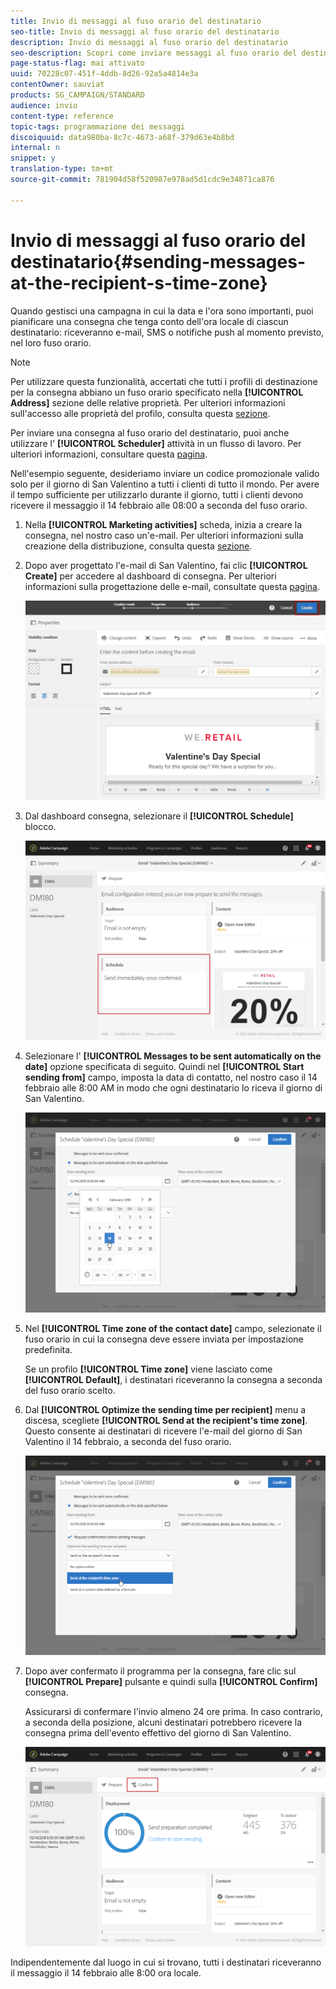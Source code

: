 ```yaml
---
title: Invio di messaggi al fuso orario del destinatario
seo-title: Invio di messaggi al fuso orario del destinatario
description: Invio di messaggi al fuso orario del destinatario
seo-description: Scopri come inviare messaggi al fuso orario del destinatario.
page-status-flag: mai attivato
uuid: 70228c07-451f-4ddb-8d26-92a5a4814e3a
contentOwner: sauviat
products: SG_CAMPAIGN/STANDARD
audience: invio
content-type: reference
topic-tags: programmazione dei messaggi
discoiquuid: data980ba-8c7c-4673-a68f-379d63e4b8bd
internal: n
snippet: y
translation-type: tm+mt
source-git-commit: 781904d58f520987e978ad5d1cdc9e34871ca876

---
```



# Invio di messaggi al fuso orario del destinatario{#sending-messages-at-the-recipient-s-time-zone}

Quando gestisci una campagna in cui la data e l'ora sono importanti, puoi pianificare una consegna che tenga conto dell'ora locale di ciascun destinatario: riceveranno e-mail, SMS o notifiche push al momento previsto, nel loro fuso orario.

>[!NOTE]
>
>Per utilizzare questa funzionalità, accertati che tutti i profili di destinazione per la consegna abbiano un fuso orario specificato nella **[!UICONTROL Address]** sezione delle relative proprietà. Per ulteriori informazioni sull'accesso alle proprietà del profilo, consulta questa [sezione](../../audiences/using/editing-profiles.md).

Per inviare una consegna al fuso orario del destinatario, puoi anche utilizzare l' **[!UICONTROL Scheduler]** attività in un flusso di lavoro. Per ulteriori informazioni, consultare questa [pagina](../../automating/using/scheduler.md).

Nell'esempio seguente, desideriamo inviare un codice promozionale valido solo per il giorno di San Valentino a tutti i clienti di tutto il mondo. Per avere il tempo sufficiente per utilizzarlo durante il giorno, tutti i clienti devono ricevere il messaggio il 14 febbraio alle 08:00 a seconda del fuso orario.

1. Nella **[!UICONTROL Marketing activities]** scheda, inizia a creare la consegna, nel nostro caso un'e-mail. Per ulteriori informazioni sulla creazione della distribuzione, consulta questa [sezione](../../channels/using/creating-an-email.md).
1. Dopo aver progettato l'e-mail di San Valentino, fai clic **[!UICONTROL Create]** per accedere al dashboard di consegna. Per ulteriori informazioni sulla progettazione delle e-mail, consultate questa [pagina](../../designing/using/personalization.md#example-email-personalization).

   ![](assets/send-time_opt_valentine_1.png)

1. Dal dashboard consegna, selezionare il **[!UICONTROL Schedule]** blocco.

   ![](assets/send-time_opt_valentine_2.png)

1. Selezionare l' **[!UICONTROL Messages to be sent automatically on the date]** opzione specificata di seguito. Quindi nel **[!UICONTROL Start sending from]** campo, imposta la data di contatto, nel nostro caso il 14 febbraio alle 8:00 AM in modo che ogni destinatario lo riceva il giorno di San Valentino.

   ![](assets/send-time_opt_valentine.png)

1. Nel **[!UICONTROL Time zone of the contact date]** campo, selezionate il fuso orario in cui la consegna deve essere inviata per impostazione predefinita.

   Se un profilo **[!UICONTROL Time zone]** viene lasciato come **[!UICONTROL Default]**, i destinatari riceveranno la consegna a seconda del fuso orario scelto.

1. Dal **[!UICONTROL Optimize the sending time per recipient]** menu a discesa, scegliete **[!UICONTROL Send at the recipient's time zone]**. Questo consente ai destinatari di ricevere l'e-mail del giorno di San Valentino il 14 febbraio, a seconda del fuso orario.

   ![](assets/send-time_opt_valentine_3.png)

1. Dopo aver confermato il programma per la consegna, fare clic sul **[!UICONTROL Prepare]** pulsante e quindi sulla **[!UICONTROL Confirm]** consegna.

   Assicurarsi di confermare l'invio almeno 24 ore prima. In caso contrario, a seconda della posizione, alcuni destinatari potrebbero ricevere la consegna prima dell'evento effettivo del giorno di San Valentino.

   ![](assets/send-time_opt_valentine_4.png)

Indipendentemente dal luogo in cui si trovano, tutti i destinatari riceveranno il messaggio il 14 febbraio alle 8:00 ora locale.
